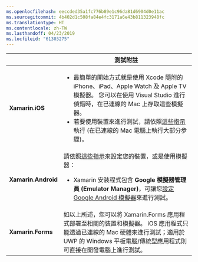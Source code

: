 ```yaml
---
ms.openlocfilehash: eeccded35a1fc776b89e1c96da81d6904d0e11ac
ms.sourcegitcommit: 4b402d1c508fa84e4fc3171a6e43b811323948fc
ms.translationtype: HT
ms.contentlocale: zh-TW
ms.lasthandoff: 04/23/2019
ms.locfileid: "61303275"
---
```

||測試附註|
|---|---|
|**Xamarin.iOS**|<ul><li>最簡單的開始方式就是使用 Xcode 隨附的 iPhone、iPad、Apple Watch 及 Apple TV 模擬器。 您可以在使用 Visual Studio 進行偵錯時，在已連線的 Mac 上存取這些模擬器。</li> <li>若要使用裝置來進行測試，請依照<a href="~/ios/get-started/installation/device-provisioning/index.md">這些指示</a> 執行 (在已連線的 Mac 電腦上執行大部分步驟)。</li></ul>|
|**Xamarin.Android**|請依照<a href="~/android/get-started/installation/set-up-device-for-development.md">這些指示</a>來設定您的裝置，或是使用模擬器： <ul><li>Xamarin 安裝程式包含 <b>Google 模擬器管理員 (Emulator Manager)</b>，可讓您<a href="~/android/deploy-test/debugging/android-sdk-emulator/index.md">設定 Google Android 模擬器</a>來進行測試。</li></ul>|
|**Xamarin.Forms**|如以上所述，您可以將 Xamarin.Forms 應用程式部署至相關的裝置和模擬器。 iOS 應用程式只能透過已連線的 Mac 硬體來進行測試；適用於 UWP 的 Windows 平板電腦/傳統型應用程式則可直接在開發電腦上進行測試。|
